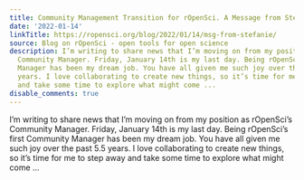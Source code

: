 ```yaml
---
title: Community Management Transition for rOpenSci. A Message from Stefanie Butland
date: '2022-01-14'
linkTitle: https://ropensci.org/blog/2022/01/14/msg-from-stefanie/
source: Blog on rOpenSci - open tools for open science
description: I’m writing to share news that I’m moving on from my position as rOpenSci’s
  Community Manager. Friday, January 14th is my last day. Being rOpenSci’s first Community
  Manager has been my dream job. You have all given me such joy over the past 5.5
  years. I love collaborating to create new things, so it’s time for me to step away
  and take some time to explore what might come ...
disable_comments: true
---
```

I’m writing to share news that I’m moving on from my position as rOpenSci’s Community Manager. Friday, January 14th is my last day. Being rOpenSci’s first Community Manager has been my dream job. You have all given me such joy over the past 5.5 years. I love collaborating to create new things, so it’s time for me to step away and take some time to explore what might come ...